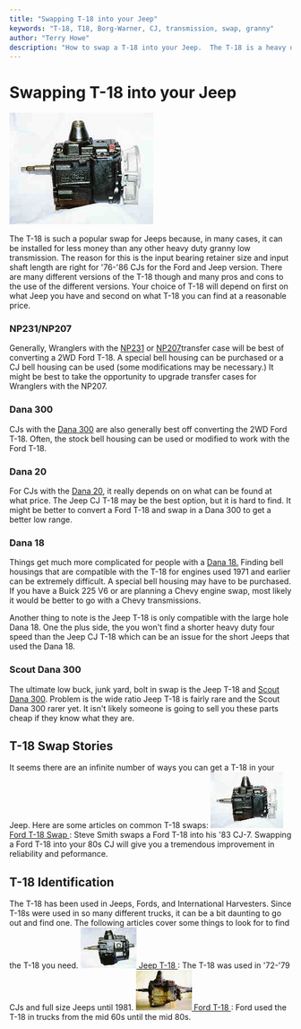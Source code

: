 ```yaml
---
title: "Swapping T-18 into your Jeep"
keywords: "T-18, T18, Borg-Warner, CJ, transmission, swap, granny"
author: "Terry Howe"
description: "How to swap a T-18 into your Jeep.  The T-18 is a heavy duty, granny low, four speed manual transmission."
---
```

# Swapping T-18 into your Jeep

![Ford T-18 side](../../img/transmission/upgrades/ft18s.jpg "Ford T-18 side")

The T-18 is such a popular swap for Jeeps because, in many cases, it can be installed for less money than any other heavy duty granny low transmission. The reason for this is the input bearing retainer size and input shaft length are right for '76-'86 CJs for the Ford and Jeep version. There are many different versions of the T-18 though and many pros and cons to the use of the different versions. Your choice of T-18 will depend on first on what Jeep you have and second on what T-18 you can find at a reasonable price.

### NP231/NP207

Generally, Wranglers with the [NP231](../../xfer/factory/np231.md) or [NP207](../../xfer/factory/np207.md)transfer case will be best of converting a 2WD Ford T-18. A special bell housing can be purchased or a CJ bell housing can be used (some modifications may be necessary.) It might be best to take the opportunity to upgrade transfer cases for Wranglers with the NP207.

### Dana 300

CJs with the [Dana 300](../../xfer/factory/d300.md) are also generally best off converting the 2WD Ford T-18. Often, the stock bell housing can be used or modified to work with the Ford T-18.

### Dana 20

For CJs with the [Dana 20](../../xfer/factory/d20.md), it really depends on on what can be found at what price. The Jeep CJ T-18 may be the best option, but it is hard to find. It might be better to convert a Ford T-18 and swap in a Dana 300 to get a better low range.

### Dana 18

Things get much more complicated for people with a [Dana 18.](../../xfer/factory/d18.md) Finding bell housings that are compatible with the T-18 for engines used 1971 and earlier can be extremely difficult. A special bell housing may have to be purchased. If you have a Buick 225 V6 or are planning a Chevy engine swap, most likely it would be better to go with a Chevy transmissions.

Another thing to note is the Jeep T-18 is only compatible with the large hole Dana 18. One the plus side, the you won't find a shorter heavy duty four speed than the Jeep CJ T-18 which can be an issue for the short Jeeps that used the Dana 18.

### Scout Dana 300

The ultimate low buck, junk yard, bolt in swap is the Jeep T-18 and [Scout Dana 300](../../xfer/upgrades/scout300.md). Problem is the wide ratio Jeep T-18 is fairly rare and the Scout Dana 300 rarer yet. It isn't likely someone is going to sell you these parts cheap if they know what they are.

## T-18 Swap Stories

It seems there are an infinite number of ways you can get a T-18 in your Jeep. Here are some articles on common T-18 swaps:
![](../../img/transmission/upgrades/ft18s_.jpg "")[ Ford T-18 Swap ](fordt18/index.md): Steve Smith swaps a Ford T-18 into his '83 CJ-7. Swapping a Ford T-18 into your 80s CJ will give you a tremendous improvement in reliability and peformance.

## T-18 Identification

The T-18 has been used in Jeeps, Fords, and International Harvesters. Since T-18s were used in so many different trucks, it can be a bit daunting to go out and find one. The following articles cover some things to look for to find the T-18 you need.
![T-18 side](../../img/transmission/factory/t18s_.jpg "T-18 side")[ Jeep T-18 ](../factory/t18.md): The T-18 was used in '72-'79 CJs and full size Jeeps until 1981\. ![Ford T-18](../../img/transmission/upgrades/fordt18/ford2wdt18_.jpg "Ford T-18")[ Ford T-18 ](ford/fordt18id.md): Ford used the T-18 in trucks from the mid 60s until the mid 80s.